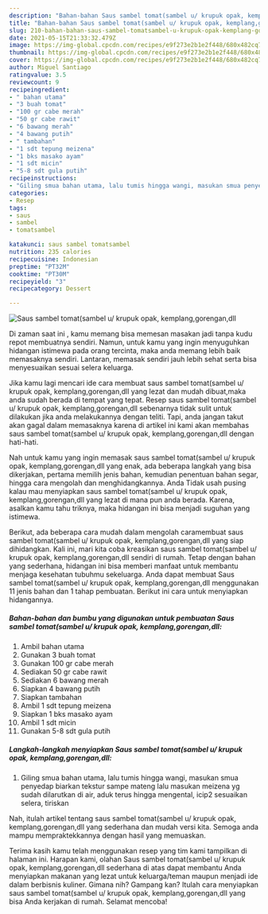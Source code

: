 ```yaml
---
description: "Bahan-bahan Saus sambel tomat(sambel u/ krupuk opak, kemplang,gorengan,dll yang enak Untuk Jualan"
title: "Bahan-bahan Saus sambel tomat(sambel u/ krupuk opak, kemplang,gorengan,dll yang enak Untuk Jualan"
slug: 210-bahan-bahan-saus-sambel-tomatsambel-u-krupuk-opak-kemplang-gorengan-dll-yang-enak-untuk-jualan
date: 2021-05-15T21:33:32.479Z
image: https://img-global.cpcdn.com/recipes/e9f273e2b1e2f448/680x482cq70/saus-sambel-tomatsambel-u-krupuk-opak-kemplanggorengandll-foto-resep-utama.jpg
thumbnail: https://img-global.cpcdn.com/recipes/e9f273e2b1e2f448/680x482cq70/saus-sambel-tomatsambel-u-krupuk-opak-kemplanggorengandll-foto-resep-utama.jpg
cover: https://img-global.cpcdn.com/recipes/e9f273e2b1e2f448/680x482cq70/saus-sambel-tomatsambel-u-krupuk-opak-kemplanggorengandll-foto-resep-utama.jpg
author: Miguel Santiago
ratingvalue: 3.5
reviewcount: 9
recipeingredient:
- " bahan utama"
- "3 buah tomat"
- "100 gr cabe merah"
- "50 gr cabe rawit"
- "6 bawang merah"
- "4 bawang putih"
- " tambahan"
- "1 sdt tepung meizena"
- "1 bks masako ayam"
- "1 sdt micin"
- "5-8 sdt gula putih"
recipeinstructions:
- "Giling smua bahan utama, lalu tumis hingga wangi, masukan smua penyedap biarkan tekstur sampe mateng lalu masukan meizena yg sudah dilarutkan di air, aduk terus hingga mengental, icip2 sesuaikan selera, tiriskan"
categories:
- Resep
tags:
- saus
- sambel
- tomatsambel

katakunci: saus sambel tomatsambel 
nutrition: 235 calories
recipecuisine: Indonesian
preptime: "PT32M"
cooktime: "PT30M"
recipeyield: "3"
recipecategory: Dessert

---
```



![Saus sambel tomat(sambel u/ krupuk opak, kemplang,gorengan,dll](https://img-global.cpcdn.com/recipes/e9f273e2b1e2f448/680x482cq70/saus-sambel-tomatsambel-u-krupuk-opak-kemplanggorengandll-foto-resep-utama.jpg)

Di zaman  saat ini , kamu memang bisa memesan masakan jadi tanpa kudu repot membuatnya sendiri. Namun, untuk kamu yang ingin menyuguhkan hidangan istimewa pada orang tercinta, maka anda memang lebih baik memasaknya sendiri. Lantaran, memasak sendiri jauh lebih sehat serta bisa menyesuaikan sesuai selera keluarga.

Jika kamu lagi mencari ide cara membuat saus sambel tomat(sambel u/ krupuk opak, kemplang,gorengan,dll yang lezat dan mudah dibuat,maka anda sudah berada di tempat yang tepat. Resep saus sambel tomat(sambel u/ krupuk opak, kemplang,gorengan,dll  sebenarnya tidak sulit untuk dilakukan jika anda melakukannya dengan teliti. Tapi, anda jangan takut akan gagal dalam memasaknya 
karena di artikel ini kami akan membahas saus sambel tomat(sambel u/ krupuk opak, kemplang,gorengan,dll dengan hati-hati.  



Nah untuk kamu yang ingin memasak saus sambel tomat(sambel u/ krupuk opak, kemplang,gorengan,dll yang enak, ada beberapa langkah yang bisa dikerjakan, pertama memilih jenis bahan, kemudian penentuan bahan segar, hingga cara mengolah dan menghidangkannya. Anda Tidak usah pusing kalau mau menyiapkan saus sambel tomat(sambel u/ krupuk opak, kemplang,gorengan,dll yang lezat di mana pun anda berada. Karena, asalkan kamu  tahu triknya, maka hidangan ini bisa menjadi suguhan yang istimewa.

Berikut, ada beberapa cara mudah dalam mengolah caramembuat saus sambel tomat(sambel u/ krupuk opak, kemplang,gorengan,dll yang siap dihidangkan. Kali ini, mari kita coba kreasikan saus sambel tomat(sambel u/ krupuk opak, kemplang,gorengan,dll sendiri di rumah. Tetap dengan bahan yang sederhana, hidangan ini bisa memberi manfaat untuk membantu menjaga kesehatan tubuhmu sekeluarga. Anda dapat membuat Saus sambel tomat(sambel u/ krupuk opak, kemplang,gorengan,dll menggunakan 11 jenis bahan dan 1 tahap pembuatan. Berikut ini cara untuk menyiapkan hidangannya.

<!--inarticleads1-->

##### Bahan-bahan dan bumbu yang digunakan untuk pembuatan Saus sambel tomat(sambel u/ krupuk opak, kemplang,gorengan,dll:

1. Ambil  bahan utama
1. Gunakan 3 buah tomat
1. Gunakan 100 gr cabe merah
1. Sediakan 50 gr cabe rawit
1. Sediakan 6 bawang merah
1. Siapkan 4 bawang putih
1. Siapkan  tambahan
1. Ambil 1 sdt tepung meizena
1. Siapkan 1 bks masako ayam
1. Ambil 1 sdt micin
1. Gunakan 5-8 sdt gula putih




<!--inarticleads2-->

##### Langkah-langkah menyiapkan Saus sambel tomat(sambel u/ krupuk opak, kemplang,gorengan,dll:

1. Giling smua bahan utama, lalu tumis hingga wangi, masukan smua penyedap biarkan tekstur sampe mateng lalu masukan meizena yg sudah dilarutkan di air, aduk terus hingga mengental, icip2 sesuaikan selera, tiriskan




Nah, itulah artikel tentang  saus sambel tomat(sambel u/ krupuk opak, kemplang,gorengan,dll  yang sederhana dan mudah versi kita. Semoga anda mampu mempraktekkannya dengan hasil yang memuaskan. 

Terima kasih kamu telah menggunakan resep yang tim kami tampilkan di halaman ini. Harapan kami, olahan  Saus sambel tomat(sambel u/ krupuk opak, kemplang,gorengan,dll sederhana di atas dapat membantu Anda menyiapkan makanan yang lezat untuk keluarga/teman maupun menjadi ide dalam berbisnis kuliner. Gimana nih? Gampang kan? Itulah cara menyiapkan saus sambel tomat(sambel u/ krupuk opak, kemplang,gorengan,dll yang bisa Anda kerjakan di rumah. Selamat mencoba!

